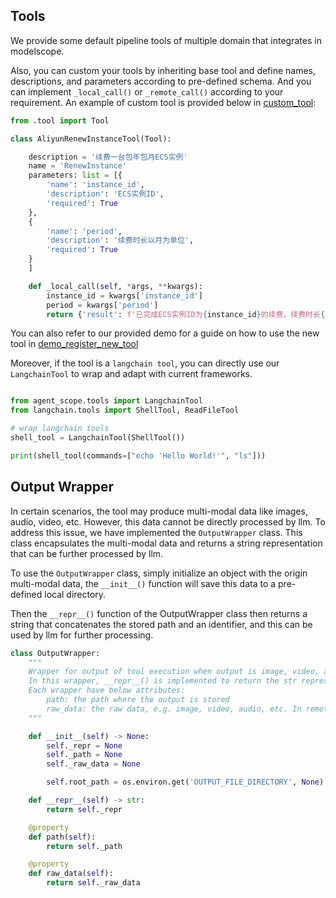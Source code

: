 ## Tools

We provide some default pipeline tools of multiple domain that integrates in modelscope.

Also, you can custom your tools by inheriting base tool and define names, descriptions, and parameters according to pre-defined schema. And you can implement `_local_call()` or `_remote_call()` according to your requirement. An example of custom tool is provided below in [custom_tool](../../agent_scope/tools/custom_tool.py):

```python
from .tool import Tool

class AliyunRenewInstanceTool(Tool):

    description = '续费一台包年包月ECS实例'
    name = 'RenewInstance'
    parameters: list = [{
        'name': 'instance_id',
        'description': 'ECS实例ID',
        'required': True
    },
    {
        'name': 'period',
        'description': '续费时长以月为单位',
        'required': True
    }
    ]

    def _local_call(self, *args, **kwargs):
        instance_id = kwargs['instance_id']
        period = kwargs['period']
        return {'result': f'已完成ECS实例ID为{instance_id}的续费，续费时长{period}月'}

```

You can also refer to our provided demo for a guide on how to use the new tool in [demo_register_new_tool](../../demo/demo_register_new_tool.ipynb)



Moreover, if the tool is a `langchain tool`, you can directly use our `LangchainTool` to wrap and adapt with current frameworks.

```Python

from agent_scope.tools import LangchainTool
from langchain.tools import ShellTool, ReadFileTool

# wrap langchain tools
shell_tool = LangchainTool(ShellTool())

print(shell_tool(commands=["echo 'Hello World!'", "ls"]))

```

## Output Wrapper

In certain scenarios, the tool may produce multi-modal data like images, audio, video, etc. However, this data cannot be directly processed by llm. To address this issue, we have implemented the `OutputWrapper` class. This class encapsulates the multi-modal data and returns a string representation that can be further processed by llm.

To use the `OutputWrapper` class, simply initialize an object with the origin multi-modal data, the `__init__()` function will save this data to a pre-defined local directory.

Then the `__repr__()` function of the OutputWrapper class then returns a string that concatenates the stored path and an identifier, and this can be used by llm for further processing.

```Python
class OutputWrapper:
    """
    Wrapper for output of tool execution when output is image, video, audio, etc.
    In this wrapper, __repr__() is implemented to return the str representation of the output for llm.
    Each wrapper have below attributes:
        path: the path where the output is stored
        raw_data: the raw data, e.g. image, video, audio, etc. In remote mode, it should be None
    """

    def __init__(self) -> None:
        self._repr = None
        self._path = None
        self._raw_data = None

        self.root_path = os.environ.get('OUTPUT_FILE_DIRECTORY', None)

    def __repr__(self) -> str:
        return self._repr

    @property
    def path(self):
        return self._path

    @property
    def raw_data(self):
        return self._raw_data
```
